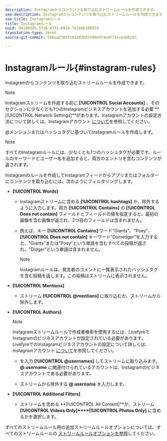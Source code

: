 ```yaml
---
description: Instagramからコンテンツを取り込むストリームルールを作成できます。
seo-description: Instagramからコンテンツを取り込むストリームルールを作成できます。
seo-title: Instagramルール
title: Instagramルール
uuid: 98108ddb-5710-4331-891b-7e1bbb106059
translation-type: tm+mt
source-git-commit: 566ea2587f101202045488e9f4edf73ece100293

---
```



# Instagramルール{#instagram-rules}

Instagramからコンテンツを取り込むストリームルールを作成できます。

>[!NOTE]
>
>Instagramストリームを作成する前に **[!UICONTROL Social Accounts]** 、そのセクションに少なくとも1つのInstagramビジネスアカウントを追加する必要 **[!UICONTROL Network Settings]**があります。Instagramアカウントの設定方法について詳しくは、Instagramアカウント [について](../c-users-creating-accounts-with-studio-access/t-configure-social-accout-instagram/c-about-instagram-accounts.md#c_about_instagram_accounts)を参照してください。

@メンションまたはハッシュタグに基づいてInstagramルールを作成します。

>[!NOTE]
>
>すべてのInstagramルールには、少なくとも1つのハッシュタグが必要です。ルールのキーワードとユーザー名を追加すると、両方のエントリを含むコンテンツが返されます。

Instagramのルールを作成してInstagramフィードからアプリまたはフォルダーにコンテンツを取り込むには、次のようにフィルタリングします。

* **[!UICONTROL Words]**

   * Instagramストリームに含める **[!UICONTROL hashtags]** か、除外するように入力します。両方 **[!UICONTROL Contains]** の **[!UICONTROL Does not contain]** フィールドとフィールドの値を指定すると、最初の画像を含む画像が返され、2つ目のフィールドは含まれません。

   * 例えば、キー **[!UICONTROL Contains]** ワード"Giants"、"Poey"、 **[!UICONTROL Does not contain]** キーワード"Domedger"を入力すると、"Giants"または"Poey"という単語を含むすべての投稿が返され、"Didger"という単語は含まれません。

      >[!NOTE]
      >
      >Instagramルールは、発言者のコメントに一覧表示されたハッシュタグを含む投稿を返します。この投稿はストリームに表示されません。

* **[!UICONTROL Mentions]**

   * ストリーム **[!UICONTROL @mentions]** に取り込むか、ストリームから除外します。

* **[!UICONTROL Authors]**

   >[!NOTE]
   >
   >Instagramストリームルールで作成者検索を使用するには、LivefyreでInstagramのビジネスアカウントが設定されている必要があります。LivefyreでのInstagramビジネスアカウントの設定について詳しくは、Instagramアカウント [について](../c-users-creating-accounts-with-studio-access/t-configure-social-accout-instagram/c-about-instagram-accounts.md#c_about_instagram_accounts)を参照してください。

   * を入力 **[!UICONTROL @usernames]** してストリームに取り込みます。**@ username** に関連付けられているアカウントは、Instagramのビジネスアカウントである必要があります。

   * ストリームから除外する **@ username** を入力します。

* **[!UICONTROL Additional Filters]**

   * ストリームを含める **[!UICONTROL All Content]**か、ストリーム **[!UICONTROL Videos Only]****[!UICONTROL Photos Only]** に含めるかを選択します。

すべてのストリームルール用の追加ストリームルールオプションについては、すべてのストリームルールの [ストリームルールオプションを参照](../c-streams/c-stream-rule-options-for-all-stream-rules.md#c_stream_rule_options_for_all_stream_rules)してください。
